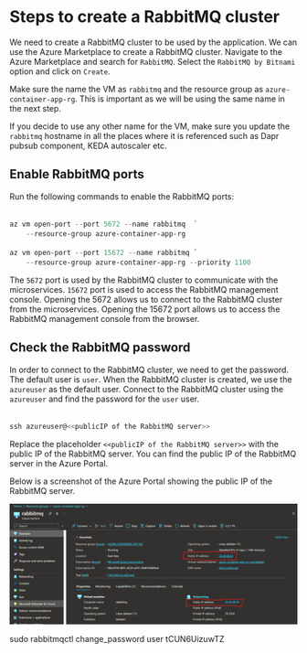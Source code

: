 # Steps to create a RabbitMQ cluster

We need to create a RabbitMQ cluster to be used by the application. We can use the Azure Marketplace to create a RabbitMQ cluster. Navigate to the Azure Marketplace and search for `RabbitMQ`. Select the `RabbitMQ by Bitnami` option and click on `Create`.

Make sure the name the VM as `rabbitmq` and the resource group as `azure-container-app-rg`. This is important as we will be using the same name in the next step.

If you decide to use any other name for the VM, make sure you update the `rabbitmq` hostname in all the places where it is referenced such as Dapr pubsub component, KEDA autoscaler etc.

## Enable RabbitMQ ports

Run the following commands to enable the RabbitMQ ports:

```Powershell

az vm open-port --port 5672 --name rabbitmq  `
    --resource-group azure-container-app-rg

az vm open-port --port 15672 --name rabbitmq `
    --resource-group azure-container-app-rg --priority 1100

```

The `5672` port is used by the RabbitMQ cluster to communicate with the microservices. `15672` port is used to access the RabbitMQ management console. Opening the 5672 allows us to connect to the RabbitMQ cluster from the microservices. Opening the 15672 port allows us to access the RabbitMQ management console from the browser.

## Check the RabbitMQ password

In order to connect to the RabbitMQ cluster, we need to get the password. The default user is `user`. When the RabbitMQ cluster is created, we use the `azureuser` as the default user. Connect to the RabbitMQ cluster using the `azureuser` and find the password for the `user` user.

```Powershell

ssh azureuser@<<publicIP of the RabbitMQ server>>

```

Replace the placeholder `<<publicIP of the RabbitMQ server>>` with the public IP of the RabbitMQ server. You can find the public IP of the RabbitMQ server in the Azure Portal.

Below is a screenshot of the Azure Portal showing the public IP of the RabbitMQ server.

![RabbitMQ public IP](/images/rabbitmq-public-ip.png)

sudo rabbitmqctl change_password user tCUN6UizuwTZ

